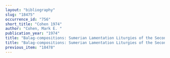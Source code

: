 ```yaml
---
layout: "bibliography"
slug: "18475"
occurrence_id: "756"
short_title: "Cohen 1974"
author: "Cohen, Mark E. "
publication_year: "1974"
title: "Balag-compositions: Sumerian Lamentation Liturgies of the Second and First Millennium B.C., SANE 1/2 (Malibu)"
title: "Balag-compositions: Sumerian Lamentation Liturgies of the Second and First Millennium B.C., SANE 1/2 (Malibu)"
previous_item: "18478"
---
```

